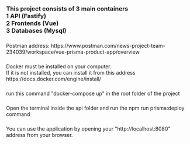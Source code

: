 <h3 align="left">This project consists of 3 main containers<br>1 API (Fastify)<br>2 Frontends (Vue)<br>3 Databases (Mysql)</h3>

###

<p align="left">Postman address: https://www.postman.com/news-project-team-234039/workspace/vue-prisma-product-app/overview</p>

###

<p align="left">Docker must be installed on your computer.<br>If it is not installed, you can install it from this address https://docs.docker.com/engine/install/</p>

###

<p align="left">run this command "docker-compose up" in the root folder of the project</p>

###

<p align="left">Open the terminal inside the api folder and run the npm run prisma:deploy command</p>

###

<p align="left">You can use the application by opening your "http://localhost:8080" address from your browser.</p>

###